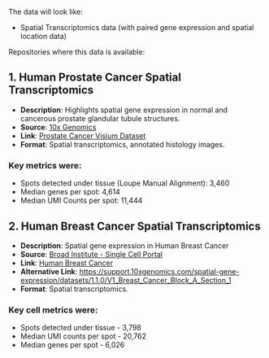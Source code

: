The data will look like:
- Spatial Transcriptomics data (with paired gene expression and spatial location data)

Repositories where this data is available:

## 1. Human Prostate Cancer Spatial Transcriptomics
- **Description**: Highlights spatial gene expression in normal and cancerous prostate glandular tubule structures.
- **Source**: [10x Genomics](https://www.10xgenomics.com/)
- **Link**: [Prostate Cancer Visium Dataset](https://www.10xgenomics.com/datasets/human-prostate-cancer-adjacent-normal-section-with-if-staining-ffpe-1-standard)
- **Format**: Spatial transcriptomics, annotated histology images.
### Key metrics were:

- Spots detected under tissue (Loupe Manual Alignment): 3,460
- Median genes per spot: 4,614
- Median UMI Counts per spot: 11,444

## 2. Human Breast Cancer Spatial Transcriptomics
- **Description**: Spatial gene expression in Human Breast Cancer
- **Source**: [Broad Institute - Single Cell Portal](https://singlecell.broadinstitute.org/)
- **Link**: [Human Breast Cancer](https://singlecell.broadinstitute.org/](https://singlecell.broadinstitute.org/single_cell/study/SCP1256/visium-demo-study#study-summary))
- **Alternative Link**: https://support.10xgenomics.com/spatial-gene-expression/datasets/1.1.0/V1_Breast_Cancer_Block_A_Section_1
- **Format**: Spatial transcriptomics.

### Key cell metrics were:

- Spots detected under tissue - 3,798
- Median UMI counts per spot - 20,762
- Median genes per spot - 6,026

